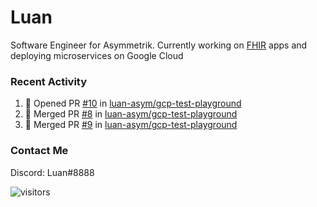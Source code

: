 # Luan

Software Engineer for Asymmetrik. Currently working on [FHIR](https://hl7.org/FHIR/) apps and deploying microservices on Google Cloud

### Recent Activity

<!--START_SECTION:activity-->
1. 💪 Opened PR [#10](https://github.com/luan-asym/gcp-test-playground/pull/10) in [luan-asym/gcp-test-playground](https://github.com/luan-asym/gcp-test-playground)
2. 🎉 Merged PR [#8](https://github.com/luan-asym/gcp-test-playground/pull/8) in [luan-asym/gcp-test-playground](https://github.com/luan-asym/gcp-test-playground)
3. 🎉 Merged PR [#9](https://github.com/luan-asym/gcp-test-playground/pull/9) in [luan-asym/gcp-test-playground](https://github.com/luan-asym/gcp-test-playground)
<!--END_SECTION:activity-->

### Contact Me

Discord: Luan#8888

![visitors](https://visitor-badge.glitch.me/badge?page_id=luan-asym.visitor-badge)
